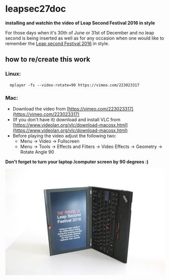 # leapsec27doc 
**installing and watchin the video of Leap Second Festival 2016 in style**

For those days when it's 30th of June or 31st of December and no leap second is being inserted as well as for any occasion when one would like to remember the [Leap second Festival 2016](http://noemata.net/leapsec27/) in style.

## how to re/create this work ##
### Linux:

```
  mplayer -fs --video-rotate=90 https://vimeo.com/223023317
```

### Mac: 
  * Download the video from [https://vimeo.com/223023317](https://vimeo.com/223023317)
  * (If you don't have it) download and install VLC from [https://www.videolan.org/vlc/download-macosx.html](https://www.videolan.org/vlc/download-macosx.html)
  * Before playing the video adjust the following two:
    * Menu -> Video -> Fullscreen
    * Menu -> Tools -> Effects and Filters -> Video Effects -> Geometry -> Rotate Angle 90
    
**Don't forget to turn your laptop /computer screen by 90 degrees :)**

![mandatory reference image](https://github.com/awk0324/net.works/blob/master/leapsec27-doc/img/verticals.jpg  "mandatory reference image")
